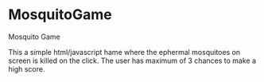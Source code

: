 MosquitoGame
============

Mosquito Game


This a simple html/javascript hame where the ephermal mosquitoes on screen is killed on the click.
The user has maximum of 3 chances to make a high score. 
